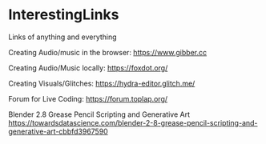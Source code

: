 # InterestingLinks
Links of anything and everything


Creating Audio/music in the browser:
https://www.gibber.cc

Creating Audio/Music locally:
https://foxdot.org/

Creating Visuals/Glitches:
https://hydra-editor.glitch.me/

Forum for Live Coding:
https://forum.toplap.org/

Blender 2.8 Grease Pencil Scripting and Generative Art
https://towardsdatascience.com/blender-2-8-grease-pencil-scripting-and-generative-art-cbbfd3967590

